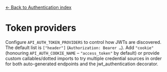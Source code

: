 [← Back to Authentication index](index.md)

# Token providers
Configure `API_AUTH_TOKEN_PROVIDERS` to control how JWTs are discovered. The default list is
`["header"]` (`Authorization: Bearer …`). Add `"cookie"` (honouring `API_AUTH_COOKIE_NAME` –
`"access_token"` by default) or provide custom callables/dotted imports to try multiple credential
sources in order for both auto-generated endpoints and the jwt_authentication decorator.

